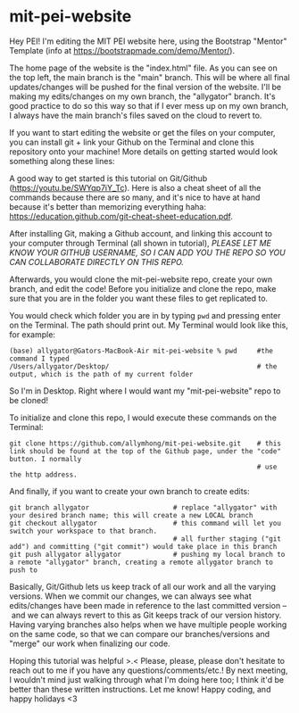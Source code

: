 # mit-pei-website

Hey PEI! I'm editing the MIT PEI website here, using the Bootstrap "Mentor" Template (info at https://bootstrapmade.com/demo/Mentor/).

The home page of the website is the "index.html" file.
As you can see on the top left, the main branch is the "main" branch. This will be where all final updates/changes will be pushed for the final version of the website. I'll be making my edits/changes on my own branch, the "allygator" branch. It's good practice to do so this way so that if I ever mess up on my own branch, I always have the main branch's files saved on the cloud to revert to.

If you want to start editing the website or get the files on your computer, you can install git + link your Github on the Terminal and clone this repository onto your machine! More details on getting started would look something along these lines:

A good way to get started is this tutorial on Git/Github (https://youtu.be/SWYqp7iY_Tc). Here is also a cheat sheet of all the commands because there are so many, and it's nice to have at hand because it's better than memorizing everything haha: https://education.github.com/git-cheat-sheet-education.pdf.

After installing Git, making a Github account, and linking this account to your computer through Terminal (all shown in tutorial), *PLEASE LET ME KNOW YOUR GITHUB USERNAME, SO I CAN ADD YOU THE REPO SO YOU CAN COLLABORATE DIRECTLY ON THIS REPO.* 

Afterwards, you would clone the mit-pei-website repo, create your own branch, and edit the code! Before you initialize and clone the repo, make sure that you are in the folder you want these files to get replicated to.

You would check which folder you are in by typing `pwd` and pressing enter on the Terminal. The path should print out. My Terminal would look like this, for example:
```
(base) allygator@Gators-MacBook-Air mit-pei-website % pwd     #the command I typed
/Users/allygator/Desktop/                                     # the output, which is the path of my current folder
```
So I'm in Desktop. Right where I would want my "mit-pei-website" repo to be cloned!

To initialize and clone this repo, I would execute these commands on the Terminal:
```
git clone https://github.com/allymhong/mit-pei-website.git    # this link should be found at the top of the Github page, under the "code" button. I normally
                                                              # use the http address.
```

And finally, if you want to create your own branch to create edits:
```
git branch allygator                     # replace "allygator" with your desired branch name; this will create a new LOCAL branch
git checkout allygator                   # this command will let you switch your workspace to that branch.
                                         # all further staging ("git add") and committing ("git commit") would take place in this branch
git push allygator allygator             # pushing my local branch to a remote "allygator" branch, creating a remote allygator branch to push to
```


Basically, Git/Github lets us keep track of all our work and all the varying versions. When we commit our changes, we can always see what edits/changes have been made in reference to the last committed version – and we can always revert to this as Git keeps track of our version history. Having varying branches also helps when we have multiple people working on the same code, so that we can compare our branches/versions and "merge" our work when finalizing our code.

Hoping this tutorial was helpful >.< Please, please, please don't hesitate to reach out to me if you have any questions/comments/etc.! By next meeting, I wouldn't mind just walking through what I'm doing here too; I think it'd be better than these written instructions. Let me know! Happy coding, and happy holidays <3
